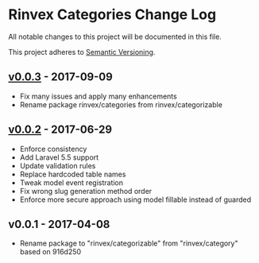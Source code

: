 # Rinvex Categories Change Log

All notable changes to this project will be documented in this file.

This project adheres to [Semantic Versioning](CONTRIBUTING.md).


## [v0.0.3] - 2017-09-09
- Fix many issues and apply many enhancements
- Rename package rinvex/categories from rinvex/categorizable

## [v0.0.2] - 2017-06-29
- Enforce consistency
- Add Laravel 5.5 support
- Update validation rules
- Replace hardcoded table names
- Tweak model event registration
- Fix wrong slug generation method order
- Enforce more secure approach using model fillable instead of guarded

## v0.0.1 - 2017-04-08
- Rename package to "rinvex/categorizable" from "rinvex/category" based on 916d250

[v0.0.3]: https://github.com/rinvex/categories/compare/v0.0.2...v0.0.3
[v0.0.2]: https://github.com/rinvex/categories/compare/v0.0.1...v0.0.2
